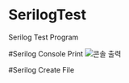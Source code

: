# SerilogTest
Serilog Test Program


#Serilog Console Print
![콘솔 출력](https://user-images.githubusercontent.com/22911504/95669497-fa38a580-0bb3-11eb-97af-9ef8732f6b91.PNG)


#Serilog Create File
